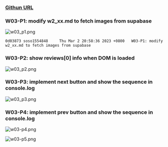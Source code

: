 ### [Githun URL](https://github.com/soso1554848/1112-1N-js-demo-211410831.git)

### W03-P1: modify w2_xx.md to fetch images from supabase

![w03_p1.png](https://mfwasdjpuvjgzkkjlnrx.supabase.co/storage/v1/object/sign/demo-31/w03/w03-p1.png?token=eyJhbGciOiJIUzI1NiIsInR5cCI6IkpXVCJ9.eyJ1cmwiOiJkZW1vLTMxL3cwMy93MDMtcDEucG5nIiwiaWF0IjoxNjc3NzU1NDI3LCJleHAiOjE3MDkyOTE0Mjd9.naZbbadUAnnE4w6a-t69KdB2Qqi2-XAtF5dW89eMtis&t=2023-03-02T11%3A10%3A27.701Z)

```
0d03873 soso1554848     Thu Mar 2 20:58:36 2023 +0800   W03-P1: modify w2_xx.md to fetch images from supabase

```

### W03-P2: show reviews[0] info when DOM is loaded

![w03_p2.png](https://mfwasdjpuvjgzkkjlnrx.supabase.co/storage/v1/object/sign/demo-31/w03/w03_p2.png?token=eyJhbGciOiJIUzI1NiIsInR5cCI6IkpXVCJ9.eyJ1cmwiOiJkZW1vLTMxL3cwMy93MDNfcDIucG5nIiwiaWF0IjoxNjc3NzU3OTcxLCJleHAiOjE3MDkyOTM5NzF9.wvTMlrOCgDfd5kqQSf3_jkEJqPzrP-lFMiB9iZtR1mY&t=2023-03-02T11%3A52%3A52.044Z)

### W03-P3: implement next button and show the sequence in console.log

![w03_p3.png](https://mfwasdjpuvjgzkkjlnrx.supabase.co/storage/v1/object/sign/demo-31/w03/w03_p3.png?token=eyJhbGciOiJIUzI1NiIsInR5cCI6IkpXVCJ9.eyJ1cmwiOiJkZW1vLTMxL3cwMy93MDNfcDMucG5nIiwiaWF0IjoxNjc3NzU5MjI5LCJleHAiOjE3MDkyOTUyMjl9.1SwHaM7JqxNpM6XF0XzuHzRmyLsQsB-xWoGmCZNovvo&t=2023-03-02T12%3A13%3A49.280Z)

### W03-P4: implement prev button and show the sequence in console.log

![w03-p4.png](https://mfwasdjpuvjgzkkjlnrx.supabase.co/storage/v1/object/sign/demo-31/w03/w03_p4.png?token=eyJhbGciOiJIUzI1NiIsInR5cCI6IkpXVCJ9.eyJ1cmwiOiJkZW1vLTMxL3cwMy93MDNfcDQucG5nIiwiaWF0IjoxNjc3NzYwNjA5LCJleHAiOjE3MDkyOTY2MDl9.Af_prjxlkHEy4K_ic4DikgtQYGosEQv0w7XGpNbkq54&t=2023-03-02T12%3A36%3A49.530Z)

![w03-p5.png](https://mfwasdjpuvjgzkkjlnrx.supabase.co/storage/v1/object/sign/demo-31/w03/w03_p5.png?token=eyJhbGciOiJIUzI1NiIsInR5cCI6IkpXVCJ9.eyJ1cmwiOiJkZW1vLTMxL3cwMy93MDNfcDUucG5nIiwiaWF0IjoxNjc3NzYxMDAzLCJleHAiOjE3MDkyOTcwMDN9.L3Xw0eqBetqKMzkJ2_qBS-Lv1vsNjyp9bnSpGiiY5xg&t=2023-03-02T12%3A43%3A23.195Z)
